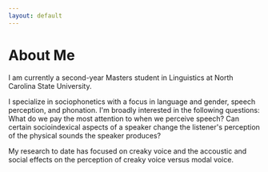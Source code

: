 ```yaml
---
layout: default
---
```


# About Me

I am currently a second-year Masters student in Linguistics at North Carolina State University.

I specialize in sociophonetics with a focus in language and gender, speech perception, and phonation. I'm broadly interested in the following questions: What do we pay the most attention to when we perceive speech? Can certain socioindexical aspects of a speaker change the listener's perception of the physical sounds the speaker produces?

My research to date has focused on creaky voice and the accoustic and social effects on the perception of creaky voice versus modal voice.

